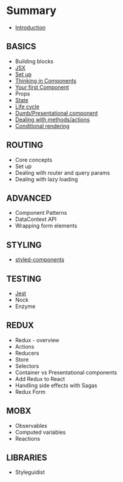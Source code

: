 # Summary

* [Introduction](README.md)

## BASICS

* Building blocks
* [JSX](jsx.md)
* [Set up](set-up.md)
* [Thinking in Components](thinking-in-components.md)
* [Your first Component](your-first-component.md)
* Props
* [State](state.md)
* [Life cycle](life-cycle.md)
* [Dumb/Presentational component](dumbpresentational-component.md)
* [Dealing with methods/actions](dealing-with-methodsactions.md)
* [Conditional rendering](conditional-rendering.md)

## ROUTING

* Core concepts
* Set up
* Dealing with router and query params
* Dealing with lazy loading

## ADVANCED

* Component Patterns
* DataContext API
* Wrapping form elements

## STYLING

* [styled-components](styled-components.md)

## TESTING

* [Jest](testing/testing.md)
* Nock
* Enzyme

## REDUX

* Redux - overview
* Actions
* Reducers
* Store
* Selectors
* Container vs Presentational components
* Add Redux to React
* Handling side effects with Sagas
* Redux Form

## MOBX

* Observables
* Computed variables
* Reactions

## LIBRARIES

* Styleguidist

